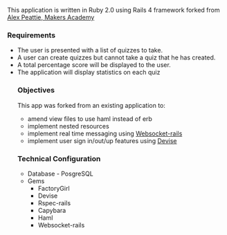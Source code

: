 This application is written in Ruby 2.0 using Rails 4 framework forked from <a href="https://github.com/alexmakers">Alex Peattie, Makers Academy</a>

<h3>Requirements</h3>
<ul>
<li>The user is presented with a list of quizzes to take.</li> 
<li>A user can create quizzes but cannot take a quiz that he has created.</li> 
<li>A total percentage score will be displayed to the user.</li> 
<li> The application will display statistics on each quiz</li> 
<h3>Objectives</h3>
This app was forked from an existing application to:
<ul>
<li>amend view files to use haml instead of erb</li>
<li>implement nested resources</li>
<li>implement real time messaging using <a href="https://github.com/websocket-rails/websocket-rails/wiki/Installation-and-Setup">Websocket-rails</a></li>
<li>implement user sign in/out/up features using <a href="https://github.com/plataformatec/devise">Devise</a></li>
</ul>
<h3>Technical Configuration</h3>
<ul>
<li>Database - PosgreSQL</li>
<li>Gems
  <ul>
  <li>FactoryGirl</li>
  <li>Devise</li>
  <li>Rspec-rails</li>
  <li>Capybara</li>
  <li>Haml</li>
  <li>Websocket-rails</li>
  </ul>
  </li>
</ul>

